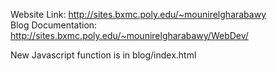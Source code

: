 Website Link: http://sites.bxmc.poly.edu/~mounirelgharabawy <br>
Blog Documentation: http://sites.bxmc.poly.edu/~mounirelgharabawy/WebDev/ <br>

New Javascript function is in blog/index.html
